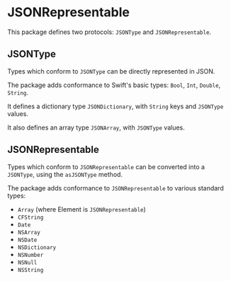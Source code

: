 # JSONRepresentable

This package defines two protocols: `JSONType` and `JSONRepresentable`.


## JSONType

Types which conform to `JSONType` can be directly represented in JSON.

The package adds conformance to Swift's basic types: `Bool`, `Int`, `Double`, `String`.

It defines a dictionary type `JSONDictionary`, with `String` keys and `JSONType` values.

It also defines an array type `JSONArray`, with `JSONType` values.


## JSONRepresentable

Types which conform to `JSONRepresentable` can be converted into a `JSONType`, using the  `asJSONType` method.

The package adds conformance to `JSONRepresentable` to various standard types:

- `Array` (where Element is `JSONRepresentable`)
- `CFString`
- `Date`
- `NSArray`
- `NSDate`
- `NSDictionary`
- `NSNumber`
- `NSNull`
- `NSString`
